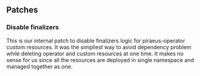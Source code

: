 ## Patches

### Disable finalizers

This is our internal patch to disable finalizers logic for piraeus-operator custom resources.
It was the simpliest way to avoid dependency problem while deleting operator and custom resources at one time.
It makes no sense for us since all the resources are deployed in single namespace and managed together as one.
